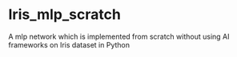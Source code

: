 # Iris_mlp_scratch
A mlp network which is implemented from scratch without using AI frameworks on Iris dataset in Python
